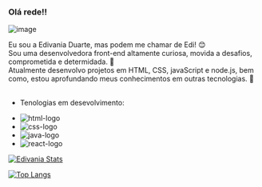 ### Olá rede!!

<p align="center">
  
 ![image](https://github.com/Edivania88Duarte/Edivania88Duarte/assets/120994730/a6a71644-4f45-4d15-8b12-c62b8089fb3b)  




Eu sou a Edivania Duarte, mas podem me chamar de Edi! 😊
<br>
Sou uma desenvolvedora front-end altamente curiosa, movida a desafios, comprometida e determidada. 🎯
<br>
Atualmente desenvolvo projetos em HTML, CSS, javaScript e node.js, bem como, estou aprofundando meus conhecimentos em outras tecnologias. :rocket:
<br>
<br> 
 * Tenologias em desevolvimento:
- <img src="https://img.shields.io/badge/HTML5-E34F26?style=for-the-badge&logo=html5&logoColor=white" alt="html-logo"/>
- <img src="https://img.shields.io/badge/CSS-239120?&style=for-the-badge&logo=css3&logoColor=white" alt="css-logo"/>
- <img src="https://img.shields.io/badge/JavaScript-F7DF1E?style=for-the-badge&logo=javascript&logoColor=black" alt="java-logo"/>
-  <img src="https://img.shields.io/badge/react%20os-0088CC?style=for-the-badge&logo=reactos&logoColor=white" alt="react-logo"/>





[![Edivania Stats](https://github-readme-stats.vercel.app/api?username=Edivania88Duarte)](https://github.com/anuraghazra/github-readme-stats)


[![Top Langs](https://github-readme-stats.vercel.app/api/top-langs/?username=Edivania88Duarte)](https://github.com/anuraghazra/github-readme-stats)
